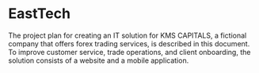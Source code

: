 # EastTech
The project plan for creating an IT solution for KMS CAPITALS, a fictional company that offers forex trading services, is described in this document. To improve customer service, trade operations, and client onboarding, the solution consists of a website and a mobile application.
